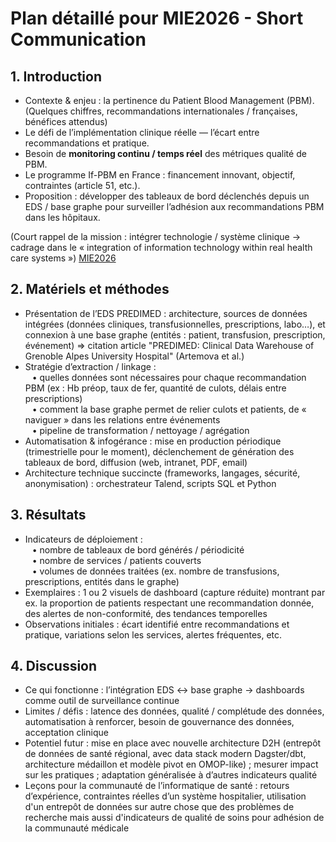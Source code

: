 # Plan détaillé pour MIE2026 - Short Communication

## 1. Introduction
- Contexte & enjeu : la pertinence du Patient Blood Management (PBM). (Quelques chiffres, recommandations internationales / françaises, bénéfices attendus)
- Le défi de l’implémentation clinique réelle — l’écart entre recommandations et pratique.
- Besoin de **monitoring continu / temps réel** des métriques qualité de PBM.
- Le programme If-PBM en France : financement innovant, objectif, contraintes (article 51, etc.).
- Proposition : développer des tableaux de bord déclenchés depuis un EDS / base graphe pour surveiller l’adhésion aux recommandations PBM dans les hôpitaux.

(Court rappel de la mission : intégrer technologie / système clinique → cadrage dans le « integration of information technology within real health care systems ») [MIE2026](https://mie2026.efmi.org/call-for-papers)


## 2. Matériels et méthodes
- Présentation de l’EDS PREDIMED : architecture, sources de données intégrées (données cliniques, transfusionnelles, prescriptions, labo…), et connexion à une base graphe (entités : patient, transfusion, prescription, événement) => citation article "PREDIMED: Clinical Data Warehouse of Grenoble Alpes University Hospital" (Artemova et al.)
- Stratégie d’extraction / linkage :  
      • quelles données sont nécessaires pour chaque recommandation PBM (ex : Hb préop, taux de fer, quantité de culots, délais entre prescriptions)  
      • comment la base graphe permet de relier culots et patients, de « naviguer » dans les relations entre événements  
      • pipeline de transformation / nettoyage / agrégation
- Automatisation & infogérance : mise en production périodique (trimestrielle pour le moment), déclenchement de génération des tableaux de bord, diffusion (web, intranet, PDF, email)
- Architecture technique succincte (frameworks, langages, sécurité, anonymisation) : orchestrateur Talend, scripts SQL et Python


## 3. Résultats

- Indicateurs de déploiement :  
      • nombre de tableaux de bord générés / périodicité  
      • nombre de services / patients couverts  
      • volumes de données traitées (ex. nombre de transfusions, prescriptions, entités dans le graphe)
- Exemplaires : 1 ou 2 visuels de dashboard (capture réduite) montrant par ex. la proportion de patients respectant une recommandation donnée, des alertes de non-conformité, des tendances temporelles
- Observations initiales : écart identifié entre recommandations et pratique, variations selon les services, alertes fréquentes, etc.
  
## 4. Discussion

- Ce qui fonctionne : l’intégration EDS ↔ base graphe → dashboards comme outil de surveillance continue   
- Limites / défis : latence des données, qualité / complétude des données, automatisation à renforcer, besoin de gouvernance des données, acceptation clinique
- Potentiel futur : mise en place avec nouvelle architecture D2H (entrepôt de données de santé régional, avec data stack modern Dagster/dbt, architecture médaillon et modèle pivot en OMOP-like) ; mesurer impact sur les pratiques ; adaptation généralisée à d’autres indicateurs qualité
- Leçons pour la communauté de l’informatique de santé : retours d’expérience, contraintes réelles d’un système hospitalier, utilisation d'un entrepôt de données sur autre chose que des problèmes de recherche mais aussi d'indicateurs de qualité de soins pour adhésion de la communauté médicale